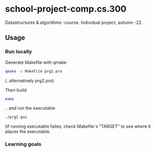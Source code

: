 # school-project-comp.cs.300
Datastructures & algorithms -course. Individual project, autumn -22.

## Usage

### Run locally
Generate Makefile with qmake
```sh
qmake -o Makefile prg1.pro
```
(..alternatively prg2.pro)  

Then build
```sh
make
```
.. and run the executable
```sh
./prg1.gui
```
(if running executable failes, check Makefile´s "TARGET" to see where it places the executable.



### Learning goals
